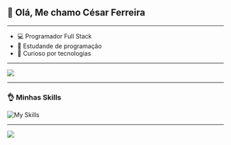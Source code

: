 ## 👋 Olá, Me chamo César Ferreira
---
- 💻 Programador Full Stack
- 📝 Estudande de programação
- 👀 Curioso por tecnologias 
---
<img src="https://github-readme-stats-git-masterrstaa-rickstaa.vercel.app/api?username=Cesarferre&theme=dark">


---

### 👌 Minhas Skills

![My Skills](https://skills.thijs.gg/icons?i=html,css,js,figma,cs,vscode,mysql,linkedin,discord,instagram&perline=50)


---


<img src="https://github-readme-stats.vercel.app/api/top-langs/?username=CesarFerre&theme=dark">
